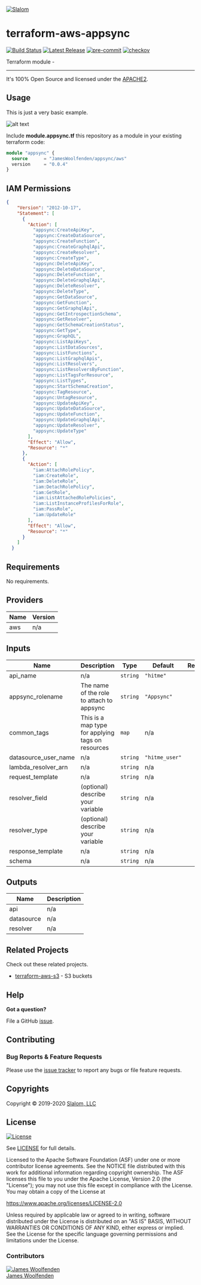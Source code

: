 [![Slalom][logo]](https://slalom.com)

# terraform-aws-appsync

[![Build Status](https://github.com/JamesWoolfenden/terraform-aws-appsync/workflows/Verify%20and%20Bump/badge.svg?branch=master)](https://github.com/JamesWoolfenden/terraform-aws-appsync)
[![Latest Release](https://img.shields.io/github/release/JamesWoolfenden/terraform-aws-appsync.svg)](https://github.com/JamesWoolfenden/terraform-aws-appsync/releases/latest)
[![pre-commit](https://img.shields.io/badge/pre--commit-enabled-brightgreen?logo=pre-commit&logoColor=white)](https://github.com/pre-commit/pre-commit)
[![checkov](https://img.shields.io/badge/checkov-verified-brightgreen)](https://www.checkov.io/)

Terraform module -

---

It's 100% Open Source and licensed under the [APACHE2](LICENSE).

## Usage

This is just a very basic example.

![alt text](./diagram/api.png)

Include **module.appsync.tf** this repository as a module in your existing terraform code:

```terraform
module "appsync" {
  source      = "JamesWoolfenden/appsync/aws"
  version     = "0.0.4"
}
```

## IAM Permissions

```json
{
    "Version": "2012-10-17",
    "Statement": [
      {
        "Action": [
          "appsync:CreateApiKey",
          "appsync:CreateDataSource",
          "appsync:CreateFunction",
          "appsync:CreateGraphqlApi",
          "appsync:CreateResolver",
          "appsync:CreateType",
          "appsync:DeleteApiKey",
          "appsync:DeleteDataSource",
          "appsync:DeleteFunction",
          "appsync:DeleteGraphqlApi",
          "appsync:DeleteResolver",
          "appsync:DeleteType",
          "appsync:GetDataSource",
          "appsync:GetFunction",
          "appsync:GetGraphqlApi",
          "appsync:GetIntrospectionSchema",
          "appsync:GetResolver",
          "appsync:GetSchemaCreationStatus",
          "appsync:GetType",
          "appsync:GraphQL",
          "appsync:ListApiKeys",
          "appsync:ListDataSources",
          "appsync:ListFunctions",
          "appsync:ListGraphqlApis",
          "appsync:ListResolvers",
          "appsync:ListResolversByFunction",
          "appsync:ListTagsForResource",
          "appsync:ListTypes",
          "appsync:StartSchemaCreation",
          "appsync:TagResource",
          "appsync:UntagResource",
          "appsync:UpdateApiKey",
          "appsync:UpdateDataSource",
          "appsync:UpdateFunction",
          "appsync:UpdateGraphqlApi",
          "appsync:UpdateResolver",
          "appsync:UpdateType"
        ],
        "Effect": "Allow",
        "Resource": "*"
      },
      {
        "Action": [
          "iam:AttachRolePolicy",
          "iam:CreateRole",
          "iam:DeleteRole",
          "iam:DetachRolePolicy",
          "iam:GetRole",
          "iam:ListAttachedRolePolicies",
          "iam:ListInstanceProfilesForRole",
          "iam:PassRole",
          "iam:UpdateRole"
        ],
        "Effect": "Allow",
        "Resource": "*"
      }
    ]
  }
```
<!-- BEGINNING OF PRE-COMMIT-TERRAFORM DOCS HOOK -->
## Requirements

No requirements.

## Providers

| Name | Version |
|------|---------|
| aws | n/a |

## Inputs

| Name | Description | Type | Default | Required |
|------|-------------|------|---------|:--------:|
| api\_name | n/a | `string` | `"hitme"` | no |
| appsync\_rolename | The name of the role to attach to appsync | `string` | `"Appsync"` | no |
| common\_tags | This is a map type for applying tags on resources | `map` | n/a | yes |
| datasource\_user\_name | n/a | `string` | `"hitme_user"` | no |
| lambda\_resolver\_arn | n/a | `string` | n/a | yes |
| request\_template | n/a | `string` | n/a | yes |
| resolver\_field | (optional) describe your variable | `string` | n/a | yes |
| resolver\_type | (optional) describe your variable | `string` | n/a | yes |
| response\_template | n/a | `string` | n/a | yes |
| schema | n/a | `string` | n/a | yes |

## Outputs

| Name | Description |
|------|-------------|
| api | n/a |
| datasource | n/a |
| resolver | n/a |

<!-- END OF PRE-COMMIT-TERRAFORM DOCS HOOK -->

## Related Projects

Check out these related projects.

- [terraform-aws-s3](https://github.com/jameswoolfenden/terraform-aws-s3) - S3 buckets

## Help

**Got a question?**

File a GitHub [issue](https://github.com/JamesWoolfenden/terraform-aws-appsync/issues).

## Contributing

### Bug Reports & Feature Requests

Please use the [issue tracker](https://github.com/JamesWoolfenden/terraform-aws-appsync/issues) to report any bugs or file feature requests.

## Copyrights

Copyright © 2019-2020 [Slalom, LLC](https://slalom.com)

## License

[![License](https://img.shields.io/badge/License-Apache%202.0-blue.svg)](https://opensource.org/licenses/Apache-2.0)

See [LICENSE](LICENSE) for full details.

Licensed to the Apache Software Foundation (ASF) under one
or more contributor license agreements.  See the NOTICE file
distributed with this work for additional information
regarding copyright ownership.  The ASF licenses this file
to you under the Apache License, Version 2.0 (the
"License"); you may not use this file except in compliance
with the License.  You may obtain a copy of the License at

<https://www.apache.org/licenses/LICENSE-2.0>

Unless required by applicable law or agreed to in writing,
software distributed under the License is distributed on an
"AS IS" BASIS, WITHOUT WARRANTIES OR CONDITIONS OF ANY
KIND, either express or implied.  See the License for the
specific language governing permissions and limitations
under the License.

### Contributors

[![James Woolfenden][jameswoolfenden_avatar]][jameswoolfenden_homepage]<br/>[James Woolfenden][jameswoolfenden_homepage]

[jameswoolfenden_homepage]: https://github.com/jameswoolfenden
[jameswoolfenden_avatar]: https://github.com/jameswoolfenden.png?size=150
[logo]: https://gist.githubusercontent.com/JamesWoolfenden/5c457434351e9fe732ca22b78fdd7d5e/raw/15933294ae2b00f5dba6557d2be88f4b4da21201/slalom-logo.png
[website]: https://slalom.com
[github]: https://github.com/jameswoolfenden
[linkedin]: https://www.linkedin.com/in/jameswoolfenden/
[twitter]: https://twitter.com/JimWoolfenden

[share_twitter]: https://twitter.com/intent/tweet/?text=terraform-aws-appsync&url=https://github.com/JamesWoolfenden/terraform-aws-appsync
[share_linkedin]: https://www.linkedin.com/shareArticle?mini=true&title=terraform-aws-appsync&url=https://github.com/JamesWoolfenden/terraform-aws-appsync
[share_reddit]: https://reddit.com/submit/?url=https://github.com/JamesWoolfenden/terraform-aws-appsync
[share_facebook]: https://facebook.com/sharer/sharer.php?u=https://github.com/JamesWoolfenden/terraform-aws-appsync
[share_email]: mailto:?subject=terraform-aws-appsync&body=https://github.com/JamesWoolfenden/terraform-aws-appsync
